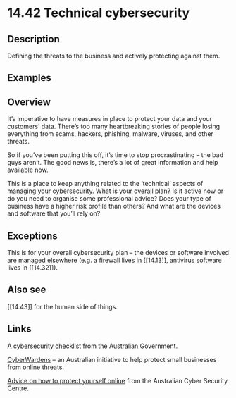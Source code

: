 # 14.42 Technical cybersecurity

## Description

Defining the threats to the business and actively protecting against them.

## Examples

## Overview

It’s imperative to have measures in place to protect your data and your customers’ data. There’s too many heartbreaking stories of people losing everything from scams, hackers, phishing, malware, viruses, and other threats.

So if you’ve been putting this off, it’s time to stop procrastinating – the bad guys aren’t. The good news is, there’s a lot of great information and help available now.

This is a place to keep anything related to the ‘technical’ aspects of managing your cybersecurity. What is your overall plan? Is it active now or do you need to organise some professional advice? Does your type of business have a higher risk profile than others? And what are the devices and software that you’ll rely on?

## Exceptions

This is for your overall cybersecurity plan – the devices or software involved are managed elsewhere (e.g. a firewall lives in [[14.13]], antivirus software lives in [[14.32]]).

## Also see

[[14.43]] for the human side of things.


## Links

[A cybersecurity checklist](https://business.gov.au/online-and-digital/cyber-security/cyber-security-checklist) from the Australian Government.

[CyberWardens](https://cyberwardens.com.au/) – an Australian initiative to help protect small businesses from online threats.

[Advice on how to protect yourself online](https://www.cyber.gov.au/protect-yourself) from the Australian Cyber Security Centre.
